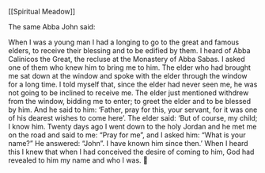 [[Spiritual Meadow]]
 
The same Abba John said:  
 
When I was a young man I had a longing to go to the great and famous elders, to receive their blessing and to be edified by them. I heard of Abba Calinicos the Great, the recluse at the Monastery of Abba Sabas. I asked one of them who knew him to bring me to him. The elder who had brought me sat down at the window and spoke with the elder through the window for a long time. I told myself that, since the elder had never seen me, he was not going to be inclined to receive me. The elder just mentioned withdrew from the window, bidding me to enter; to greet the elder and to be blessed by him. And he said to him: ‘Father, pray for this, your servant, for it was one of his dearest wishes to come here’. The elder said: ‘But of course, my child; I know him. Twenty days ago I went down to the holy Jordan and he met me on the road and said to me: “Pray for me”, and I asked him: “What is your name?” He answered: “John”. I have known him since then.’ When I heard this I knew that when I had conceived the desire of coming to him, God had revealed to him my name and who I was.  
